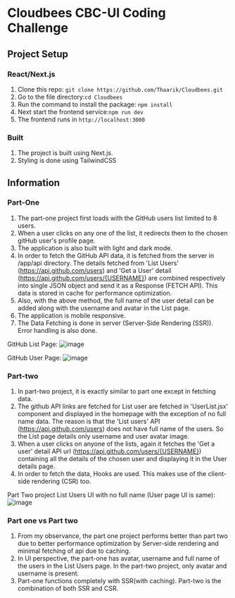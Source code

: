 # Cloudbees CBC-UI Coding Challenge

## Project Setup
### React/Next.js 
1. Clone this repo: ``` git clone https://github.com/Thaarik/Cloudbees.git ```
2. Go to the file directory:``` cd Cloudbees ```
3.  Run the command to install the package: ``` npm install ```
4. Next start the frontend service:``` npm run dev ```
5. The frontend runs in ``` http://localhost:3000  ```

### Built
1. The project is built using Next.js.
2. Styling is done using TailwindCSS

## Information
### Part-One
1. The part-one project first loads with the GitHub users list limited to 8 users.
2. When a user clicks on any one of the list, it redirects them to the chosen gitHub user's profile page.
3. The application is also built with light and dark mode.
4. In order to fetch the GitHub API data, it is fetched from the server in /app/api directory. The details fetched from 'List Users' (https://api.github.com/users) and 'Get a User' detail (https://api.github.com/users/{USERNAME}) are combined respectively into single JSON object and send it as a Response (FETCH API). This data is stored in cache for performance optimization.
5. Also, with the above method, the full name of the user detail can be added along with the username and avatar in the List page.
6. The application is mobile responsive.
7. The Data Fetching is done in server (Server-Side Rendering (SSR)). Error handling is also done.

GitHub List Page:
![image](https://github.com/Thaarik/Cloudbees/assets/52432079/4cac2134-ec2e-4405-8877-d56503ed32b0)



GitHub User Page:
![image](https://github.com/Thaarik/Cloudbees/assets/52432079/226b7b42-a8e5-47b0-bdaa-2f3e2cdf85c8)


### Part-two
1. In part-two project, it is exactly similar to part one except in fetching data.
2. The github API links are fetched for List user are fetched in 'UserList.jsx' component and displayed in the homepage with the exception of no full name data. The reason is that the 'List users' API (https://api.github.com/users) does not have full name of the users. So the List page details only username and user avatar image.
3. When a user clicks on anyone of the lists, again it fetches the 'Get a user' detail API url (https://api.github.com/users/{USERNAME}) containing all the details of the chosen user and displaying it in the User details page.
4. In order to fetch the data, Hooks are used. This makes use of the client-side rendering (CSR) too.

Part Two project List Users UI with no full name (User page UI is same):
![image](https://github.com/Thaarik/Cloudbees-UI-Challenge/assets/52432079/e4206032-5f96-4552-8755-dbfef39a39c5)


### Part one vs Part two
1. From my observance, the part one project performs better than part two due to better performance optimization by Server-side rendering and minimal fetching of api due to caching.
2. In UI perspective, the part-one has avatar, username and full name of the users in the List Users page. In the part-two project, only avatar and username is present.
3. Part-one functions completely with SSR(with caching). Part-two is the combination of both SSR and CSR.
